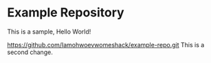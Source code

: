 # Example Repository
This is a sample, Hello World!

https://github.com/Iamohwoevwomeshack/example-repo.git 
This is a second change.